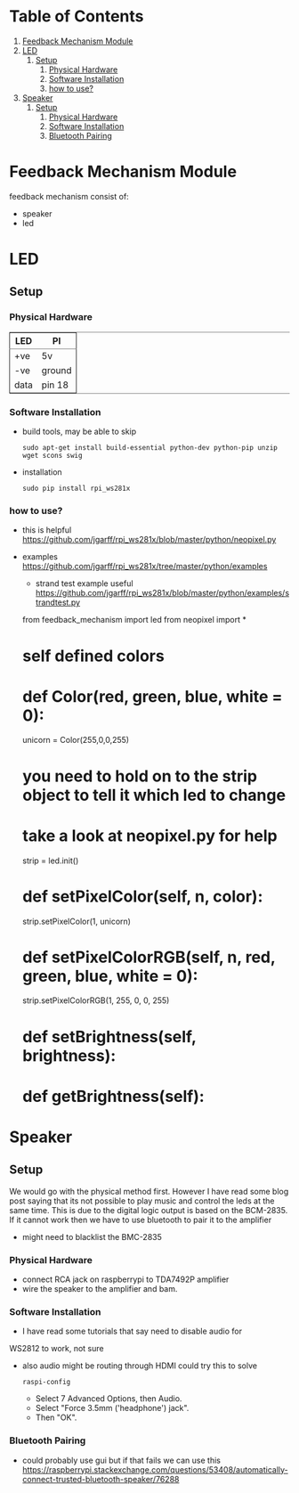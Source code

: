 
# Table of Contents

1.  [Feedback Mechanism Module](#org69014da)
2.  [LED](#org077f3f8)
    1.  [Setup](#org563dae6)
        1.  [Physical Hardware](#org6f54b7f)
        2.  [Software Installation](#orgd68d534)
        3.  [how to use?](#orge0e8af4)
3.  [Speaker](#org18e141c)
    1.  [Setup](#org0ee6211)
        1.  [Physical Hardware](#org0139f31)
        2.  [Software Installation](#org2be10aa)
        3.  [Bluetooth Pairing](#org2a9858a)



<a id="org69014da"></a>

# Feedback Mechanism Module

feedback mechanism consist of:

-   speaker
-   led


<a id="org077f3f8"></a>

# LED


<a id="org563dae6"></a>

## Setup


<a id="org6f54b7f"></a>

### Physical Hardware

<table border="2" cellspacing="0" cellpadding="6" rules="groups" frame="hsides">


<colgroup>
<col  class="org-left" />

<col  class="org-left" />
</colgroup>
<thead>
<tr>
<th scope="col" class="org-left">LED</th>
<th scope="col" class="org-left">PI</th>
</tr>
</thead>

<tbody>
<tr>
<td class="org-left">+ve</td>
<td class="org-left">5v</td>
</tr>


<tr>
<td class="org-left">-ve</td>
<td class="org-left">ground</td>
</tr>


<tr>
<td class="org-left">data</td>
<td class="org-left">pin 18</td>
</tr>
</tbody>
</table>


<a id="orgd68d534"></a>

### Software Installation

-   build tools, may be able to skip
    
        sudo apt-get install build-essential python-dev python-pip unzip wget scons swig
-   installation
    
        sudo pip install rpi_ws281x


<a id="orge0e8af4"></a>

### how to use?

-   this is helpful <https://github.com/jgarff/rpi_ws281x/blob/master/python/neopixel.py>
-   examples <https://github.com/jgarff/rpi_ws281x/tree/master/python/examples>
    -   strand test example useful <https://github.com/jgarff/rpi_ws281x/blob/master/python/examples/strandtest.py>

    from feedback_mechanism import led
    from neopixel import *
    
    # self defined colors
    # def Color(red, green, blue, white = 0):
    unicorn = Color(255,0,0,255)
    
    # you need to hold on to the strip object to tell it which led to change
    # take a look at neopixel.py for help 
    strip = led.init()
    # def setPixelColor(self, n, color):
    strip.setPixelColor(1, unicorn)
    # def setPixelColorRGB(self, n, red, green, blue, white = 0):
    strip.setPixelColorRGB(1, 255, 0, 0, 255)
    # def setBrightness(self, brightness):
    # def getBrightness(self):


<a id="org18e141c"></a>

# Speaker


<a id="org0ee6211"></a>

## Setup

We would go with the physical method first. However I have read
some blog post saying that its not possible to play music and
control the leds at the same time. This is due to the digital logic
output is based on the BCM-2835. If it cannot work then we have to
use bluetooth to pair it to the amplifier

-   might need to blacklist the BMC-2835


<a id="org0139f31"></a>

### Physical Hardware

-   connect RCA jack on raspberrypi to TDA7492P amplifier
-   wire the speaker to the amplifier and bam.


<a id="org2be10aa"></a>

### Software Installation

-   I have read some tutorials that say need to disable audio for

WS2812 to work, not sure

-   also audio might be routing through HDMI could try this to solve
    
        raspi-config
    
    -   Select 7 Advanced Options, then Audio.
    -   Select "Force 3.5mm ('headphone') jack".
    -   Then "OK".


<a id="org2a9858a"></a>

### Bluetooth Pairing

-   could probably use gui but if that fails we can use this <https://raspberrypi.stackexchange.com/questions/53408/automatically-connect-trusted-bluetooth-speaker/76288>

